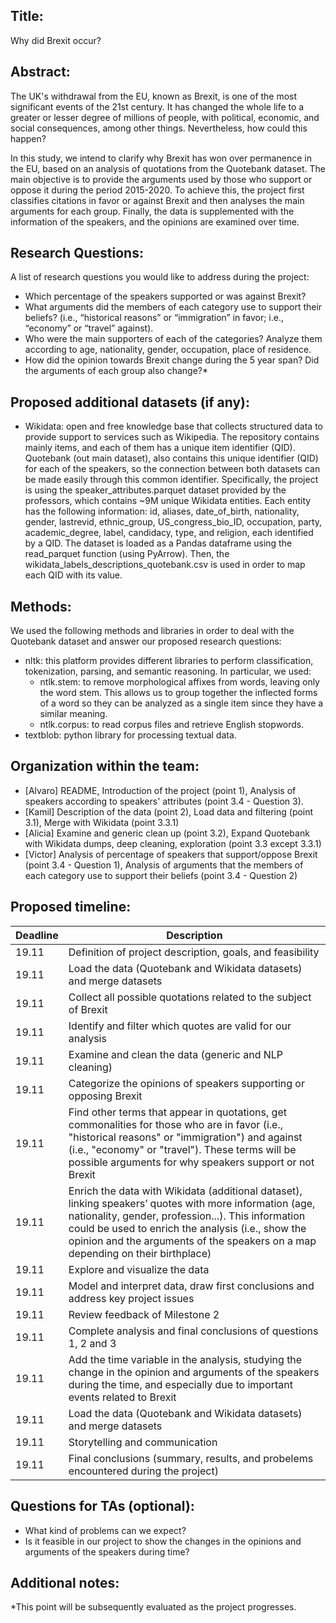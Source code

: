 ## Title:
Why did Brexit occur?

## Abstract:
The UK's withdrawal from the EU, known as Brexit, is one of the most significant events of the 21st century. It has changed the whole life to a greater or lesser degree of millions of people, with political, economic, and social consequences, among other things. Nevertheless, how could this happen?

In this study, we intend to clarify why Brexit has won over permanence in the EU, based on an analysis of quotations from the Quotebank dataset. The main objective is to provide the arguments used by those who support or oppose it during the period 2015-2020. To achieve this, the project first classifies citations in favor or against Brexit and then analyses the main arguments for each group. Finally, the data is supplemented with the information of the speakers, and the opinions are examined over time.

## Research Questions:
A list of research questions you would like to address during the project:
- Which percentage of the speakers supported or was against Brexit?
- What arguments did the members of each category use to support their beliefs? (i.e., “historical reasons” or “immigration” in favor; i.e., “economy” or “travel” against).
- Who were the main supporters of each of the categories? Analyze them according to age, nationality, gender, occupation, place of residence.  
- How did the opinion towards Brexit change during the 5 year span? Did the arguments of each group also change?*

## Proposed additional datasets (if any):
- Wikidata: open and free knowledge base that collects structured data to provide support to services such as Wikipedia. The repository contains mainly items, and each of them has a unique item identifier (QID). Quotebank (out main dataset), also contains this unique identifier (QID) for each of the speakers, so the connection between both datasets can be made easily through this common identifier. Specifically, the project is using the speaker_attributes.parquet dataset provided by the professors, which contains ~9M unique Wikidata entities. Each entity has the following information: id, aliases, date_of_birth, nationality, gender, lastrevid, ethnic_group, US_congress_bio_ID, occupation, party, academic_degree, label, candidacy, type, and religion, each identified by a QID. The dataset is loaded as a Pandas dataframe using the read_parquet function (using PyArrow). Then, the wikidata_labels_descriptions_quotebank.csv is used in order to map each QID with its value.

## Methods:
We used the following methods and libraries in order to deal with the Quotebank dataset and answer our proposed research questions:
- nltk: this platform provides different libraries to perform classification, tokenization, parsing, and semantic reasoning. In particular, we used:
  - ntlk.stem: to remove morphological affixes from words, leaving only the word stem. This allows us to group together the inflected forms of a word so they can be analyzed as a single item since they have a similar meaning. 
  - ntlk.corpus: to read corpus files and retrieve English stopwords. 
- textblob: python library for processing textual data.

## Organization within the team:
- [Alvaro] README, Introduction of the project (point 1), Analysis of speakers according to speakers' attributes (point 3.4 - Question 3).
- [Kamil] Description of the data (point 2), Load data and filtering (point 3.1), Merge with Wikidata (point 3.3.1)
- [Alicia] Examine and generic clean up (point 3.2), Expand Quotebank with Wikidata dumps, deep cleaning, exploration (point 3.3 except 3.3.1)
- [Victor] Analysis of percentage of speakers that support/oppose Brexit (point 3.4 - Question 1), Analysis of arguments that the members of each category use to support their beliefs (point 3.4 - Question 2)

## Proposed timeline:
| Deadline | Description |
| ------------- | ------------- |
| 19.11  | Definition of project description, goals, and feasibility  |
| 19.11  | Load the data (Quotebank and Wikidata datasets) and merge datasets  |
| 19.11  | Collect all possible quotations related to the subject of Brexit  |
| 19.11  | Identify and filter which quotes are valid for our analysis  |
| 19.11  | Examine and clean the data (generic and NLP cleaning)  |
| 19.11  | Categorize the opinions of speakers supporting or opposing Brexit  |
| 19.11  | Find other terms that appear in quotations, get commonalities for those who are in favor (i.e., "historical reasons" or "immigration") and against (i.e., "economy" or "travel"). These terms will be possible arguments for why speakers support or not Brexit  |
| 19.11  | Enrich the data with Wikidata (additional dataset), linking speakers’ quotes with more information (age, nationality, gender, profession...). This information could be used to enrich the analysis (i.e., show the opinion and the arguments of the speakers on a map depending on their birthplace)  |
| 19.11  | Explore and visualize the data  |
| 19.11  | Model and interpret data, draw first conclusions and address key project issues  |
| 19.11  | Review feedback of Milestone 2  |
| 19.11  | Complete analysis and final conclusions of questions 1, 2 and 3 |
| 19.11  | Add the time variable in the analysis, studying the change in the opinion and arguments of the speakers during the time, and especially due to important events related to Brexit  |
| 19.11  | Load the data (Quotebank and Wikidata datasets) and merge datasets  |
| 19.11  | Storytelling and communication  |
| 19.11  | Final conclusions (summary, results, and probelems encountered during the project)  |

## Questions for TAs (optional):
- What kind of problems can we expect?
- Is it feasible in our project to show the changes in the opinions and arguments of the speakers during time?

## Additional notes:
*This point will be subsequently evaluated as the project progresses.
